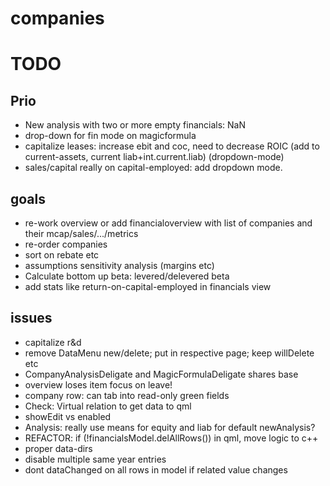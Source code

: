 # companies

# TODO

## Prio ##

* New analysis with two or more empty financials: NaN
* drop-down for fin mode on magicformula
* capitalize leases: increase ebit and coc, need to decrease ROIC (add to current-assets, current liab+int.current.liab) (dropdown-mode)
* sales/capital really on capital-employed: add dropdown mode.

## goals ##
* re-work overview or add financialoverview with list of companies and their mcap/sales/.../metrics
* re-order companies
* sort on rebate etc
* assumptions sensitivity analysis (margins etc)
* Calculate bottom up beta: levered/delevered beta
* add stats like return-on-capital-employed in financials view

## issues ##
* capitalize r&d
* remove DataMenu new/delete; put in respective page; keep willDelete etc
* CompanyAnalysisDeligate and MagicFormulaDeligate shares base
* overview loses item focus on leave!
* company row: can tab into read-only green fields
* Check: Virtual relation to get data to qml
* showEdit vs enabled
* Analysis: really use means for equity and liab for default newAnalysis?
* REFACTOR: if (!financialsModel.delAllRows()) in qml, move logic to c++
* proper data-dirs
* disable multiple same year entries
* dont dataChanged on all rows in model if related value changes
